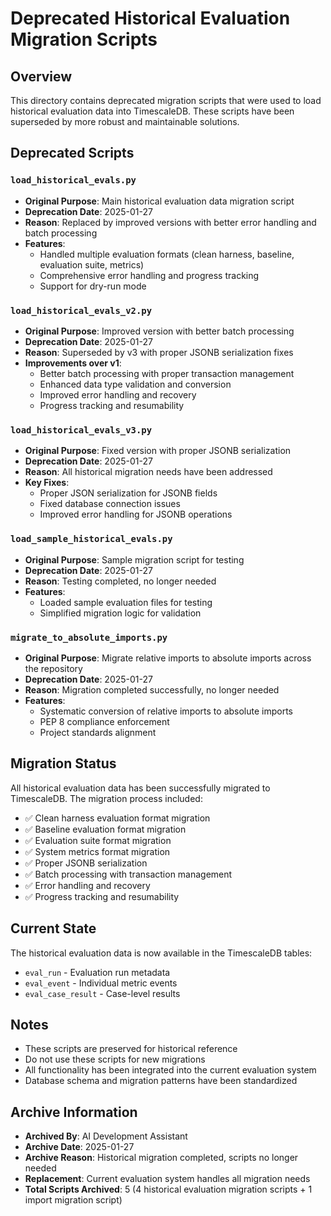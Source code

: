 # Deprecated Historical Evaluation Migration Scripts

## Overview

This directory contains deprecated migration scripts that were used to load historical evaluation data into TimescaleDB. These scripts have been superseded by more robust and maintainable solutions.

## Deprecated Scripts

### `load_historical_evals.py`
- **Original Purpose**: Main historical evaluation data migration script
- **Deprecation Date**: 2025-01-27
- **Reason**: Replaced by improved versions with better error handling and batch processing
- **Features**: 
  - Handled multiple evaluation formats (clean harness, baseline, evaluation suite, metrics)
  - Comprehensive error handling and progress tracking
  - Support for dry-run mode

### `load_historical_evals_v2.py`
- **Original Purpose**: Improved version with better batch processing
- **Deprecation Date**: 2025-01-27
- **Reason**: Superseded by v3 with proper JSONB serialization fixes
- **Improvements over v1**:
  - Better batch processing with proper transaction management
  - Enhanced data type validation and conversion
  - Improved error handling and recovery
  - Progress tracking and resumability

### `load_historical_evals_v3.py`
- **Original Purpose**: Fixed version with proper JSONB serialization
- **Deprecation Date**: 2025-01-27
- **Reason**: All historical migration needs have been addressed
- **Key Fixes**:
  - Proper JSON serialization for JSONB fields
  - Fixed database connection issues
  - Improved error handling for JSONB operations

### `load_sample_historical_evals.py`
- **Original Purpose**: Sample migration script for testing
- **Deprecation Date**: 2025-01-27
- **Reason**: Testing completed, no longer needed
- **Features**:
  - Loaded sample evaluation files for testing
  - Simplified migration logic for validation

### `migrate_to_absolute_imports.py`
- **Original Purpose**: Migrate relative imports to absolute imports across the repository
- **Deprecation Date**: 2025-01-27
- **Reason**: Migration completed successfully, no longer needed
- **Features**:
  - Systematic conversion of relative imports to absolute imports
  - PEP 8 compliance enforcement
  - Project standards alignment

## Migration Status

All historical evaluation data has been successfully migrated to TimescaleDB. The migration process included:

- ✅ Clean harness evaluation format migration
- ✅ Baseline evaluation format migration  
- ✅ Evaluation suite format migration
- ✅ System metrics format migration
- ✅ Proper JSONB serialization
- ✅ Batch processing with transaction management
- ✅ Error handling and recovery
- ✅ Progress tracking and resumability

## Current State

The historical evaluation data is now available in the TimescaleDB tables:
- `eval_run` - Evaluation run metadata
- `eval_event` - Individual metric events
- `eval_case_result` - Case-level results

## Notes

- These scripts are preserved for historical reference
- Do not use these scripts for new migrations
- All functionality has been integrated into the current evaluation system
- Database schema and migration patterns have been standardized

## Archive Information

- **Archived By**: AI Development Assistant
- **Archive Date**: 2025-01-27
- **Archive Reason**: Historical migration completed, scripts no longer needed
- **Replacement**: Current evaluation system handles all migration needs
- **Total Scripts Archived**: 5 (4 historical evaluation migration scripts + 1 import migration script)

